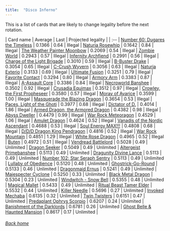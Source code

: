 ```yaml
---
title:  "Disco Inferno"
---
```


This is a list of cards that are likely to change legality before the next rotation.

| Card name | Average | Last | Projected legality |
| :-- |
[Number 60: Dugares the Timeless](https://db.ygoprodeck.com/card/?search=Number%2060:%20Dugares%20the%20Timeless) | 0.1366 | 0.64 | Illegal |
[Naturia Rosewhip](https://db.ygoprodeck.com/card/?search=Naturia%20Rosewhip) | 0.1642 | 0.84 | Illegal |
[The Weather Painter Moonbow](https://db.ygoprodeck.com/card/?search=The%20Weather%20Painter%20Moonbow) | 0.2069 | 0.54 | Illegal |
[Zombie World](https://db.ygoprodeck.com/card/?search=Zombie%20World) | 0.2943 | 0.57 | Illegal |
[Infernity Archfiend](https://db.ygoprodeck.com/card/?search=Infernity%20Archfiend) | 0.2991 | 0.56 | Illegal |
[Charge of the Light Brigade](https://db.ygoprodeck.com/card/?search=Charge%20of%20the%20Light%20Brigade) | 0.3010 | 0.59 | Illegal |
[B-Buster Drake](https://db.ygoprodeck.com/card/?search=B-Buster%20Drake) | 0.3054 | 0.65 | Illegal |
[C-Crush Wyvern](https://db.ygoprodeck.com/card/?search=C-Crush%20Wyvern) | 0.3056 | 0.63 | Illegal |
[Naturia Exterio](https://db.ygoprodeck.com/card/?search=Naturia%20Exterio) | 0.3133 | 0.69 | Illegal |
[Ultimate Fusion](https://db.ygoprodeck.com/card/?search=Ultimate%20Fusion) | 0.3251 | 0.79 | Illegal |
[Favorite Contact](https://db.ygoprodeck.com/card/?search=Favorite%20Contact) | 0.3294 | 0.80 | Illegal |
[Armory Arm](https://db.ygoprodeck.com/card/?search=Armory%20Arm) | 0.3383 | 0.87 | Illegal |
[A-Assault Core](https://db.ygoprodeck.com/card/?search=A-Assault%20Core) | 0.3386 | 0.84 | Illegal |
[Necroworld Banshee](https://db.ygoprodeck.com/card/?search=Necroworld%20Banshee) | 0.3502 | 0.92 | Illegal |
[Crusadia Equimax](https://db.ygoprodeck.com/card/?search=Crusadia%20Equimax) | 0.3512 | 0.97 | Illegal |
[Crowley, the First Propheseer](https://db.ygoprodeck.com/card/?search=Crowley,%20the%20First%20Propheseer) | 0.3580 | 0.57 | Illegal |
[Moray of Avarice](https://db.ygoprodeck.com/card/?search=Moray%20of%20Avarice) | 0.3599 | 1.00 | Illegal |
[Masquerade the Blazing Dragon](https://db.ygoprodeck.com/card/?search=Masquerade%20the%20Blazing%20Dragon) | 0.3654 | 0.53 | Illegal |
[Paces, Light of the Ghoti](https://db.ygoprodeck.com/card/?search=Paces,%20Light%20of%20the%20Ghoti) | 0.3977 | 0.68 | Illegal |
[Dictator of D.](https://db.ygoprodeck.com/card/?search=Dictator%20of%20D.) | 0.4014 | 1.86 | Illegal |
[Armed Dragon, the Armored Dragon](https://db.ygoprodeck.com/card/?search=Armed%20Dragon,%20the%20Armored%20Dragon) | 0.4382 | 0.98 | Illegal |
[Abyss Dweller](https://db.ygoprodeck.com/card/?search=Abyss%20Dweller) | 0.4479 | 0.99 | Illegal |
[War Rock Meteoragon](https://db.ygoprodeck.com/card/?search=War%20Rock%20Meteoragon) | 0.4529 | 1.06 | Illegal |
[Amulet Dragon](https://db.ygoprodeck.com/card/?search=Amulet%20Dragon) | 0.4624 | 0.52 | Illegal |
[Vanadis of the Nordic Ascendant](https://db.ygoprodeck.com/card/?search=Vanadis%20of%20the%20Nordic%20Ascendant) | 0.4688 | 0.53 | Illegal |
[Soul Energy MAX!!!](https://db.ygoprodeck.com/card/?search=Soul%20Energy%20MAX!!!) | 0.4808 | 0.68 | Illegal |
[D/D/D Dragon King Pendragon](https://db.ygoprodeck.com/card/?search=D/D/D%20Dragon%20King%20Pendragon) | 0.4816 | 0.52 | Illegal |
[War Rock Mountain](https://db.ygoprodeck.com/card/?search=War%20Rock%20Mountain) | 0.4851 | 1.29 | Illegal |
[White Rose Dragon](https://db.ygoprodeck.com/card/?search=White%20Rose%20Dragon) | 0.4965 | 0.52 | Illegal |
[Buten](https://db.ygoprodeck.com/card/?search=Buten) | 0.4972 | 0.51 | Illegal |
[Vendread Battlelord](https://db.ygoprodeck.com/card/?search=Vendread%20Battlelord) | 0.5028 | 0.49 | Unlimited |
[Dragon Seeker](https://db.ygoprodeck.com/card/?search=Dragon%20Seeker) | 0.5049 | 0.49 | Unlimited |
[Altergeist Primebanshee](https://db.ygoprodeck.com/card/?search=Altergeist%20Primebanshee) | 0.5113 | 0.49 | Unlimited |
[Dragunity Divine Lance](https://db.ygoprodeck.com/card/?search=Dragunity%20Divine%20Lance) | 0.5113 | 0.49 | Unlimited |
[Number 102: Star Seraph Sentry](https://db.ygoprodeck.com/card/?search=Number%20102:%20Star%20Seraph%20Sentry) | 0.5113 | 0.49 | Unlimited |
[Lullaby of Obedience](https://db.ygoprodeck.com/card/?search=Lullaby%20of%20Obedience) | 0.5120 | 0.48 | Unlimited |
[Ghostrick-Go-Round](https://db.ygoprodeck.com/card/?search=Ghostrick-Go-Round) | 0.5133 | 0.46 | Unlimited |
[Dragonmaid Ernus](https://db.ygoprodeck.com/card/?search=Dragonmaid%20Ernus) | 0.5241 | 0.49 | Unlimited |
[Majespecter Cyclone](https://db.ygoprodeck.com/card/?search=Majespecter%20Cyclone) | 0.5250 | 0.33 | Unlimited |
[Black Metal Dragon](https://db.ygoprodeck.com/card/?search=Black%20Metal%20Dragon) | 0.5304 | 0.23 | Unlimited |
[Windwitch - Snow Bell](https://db.ygoprodeck.com/card/?search=Windwitch%20-%20Snow%20Bell) | 0.5355 | 0.48 | Unlimited |
[Magical Mallet](https://db.ygoprodeck.com/card/?search=Magical%20Mallet) | 0.5433 | 0.49 | Unlimited |
[Ritual Beast Tamer Elder](https://db.ygoprodeck.com/card/?search=Ritual%20Beast%20Tamer%20Elder) | 0.5532 | 0.44 | Unlimited |
[Killer Needle](https://db.ygoprodeck.com/card/?search=Killer%20Needle) | 0.5696 | 0.27 | Unlimited |
[Invoked Mechaba](https://db.ygoprodeck.com/card/?search=Invoked%20Mechaba) | 0.6135 | 0.32 | Unlimited |
[Twin Twisters](https://db.ygoprodeck.com/card/?search=Twin%20Twisters) | 0.6151 | 0.47 | Unlimited |
[Predaplant Ophrys Scorpio](https://db.ygoprodeck.com/card/?search=Predaplant%20Ophrys%20Scorpio) | 0.6207 | 0.24 | Unlimited |
[Banishment of the Darklords](https://db.ygoprodeck.com/card/?search=Banishment%20of%20the%20Darklords) | 0.6781 | 0.26 | Unlimited |
[Ghost Belle & Haunted Mansion](https://db.ygoprodeck.com/card/?search=Ghost%20Belle%20%26%20Haunted%20Mansion) | 0.8617 | 0.17 | Unlimited |

###### [Back home](index)
